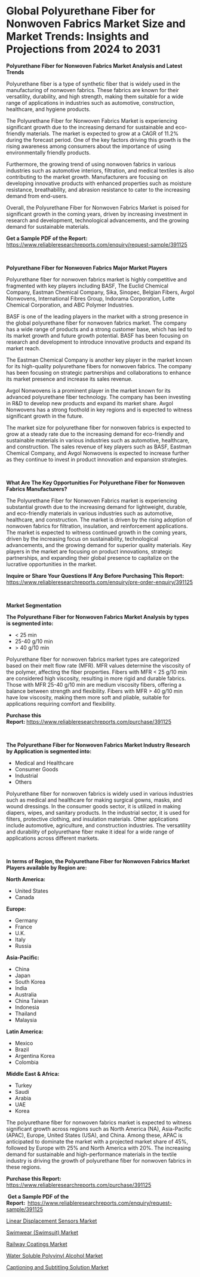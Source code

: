 <p><h1>Global Polyurethane Fiber for Nonwoven Fabrics Market Size and Market Trends: Insights and Projections from 2024 to 2031</h1></p><p><strong>Polyurethane Fiber for Nonwoven Fabrics Market Analysis and Latest Trends</strong></p>
<p><p>Polyurethane fiber is a type of synthetic fiber that is widely used in the manufacturing of nonwoven fabrics. These fabrics are known for their versatility, durability, and high strength, making them suitable for a wide range of applications in industries such as automotive, construction, healthcare, and hygiene products.</p><p>The Polyurethane Fiber for Nonwoven Fabrics Market is experiencing significant growth due to the increasing demand for sustainable and eco-friendly materials. The market is expected to grow at a CAGR of 11.2% during the forecast period. One of the key factors driving this growth is the rising awareness among consumers about the importance of using environmentally friendly products.</p><p>Furthermore, the growing trend of using nonwoven fabrics in various industries such as automotive interiors, filtration, and medical textiles is also contributing to the market growth. Manufacturers are focusing on developing innovative products with enhanced properties such as moisture resistance, breathability, and abrasion resistance to cater to the increasing demand from end-users.</p><p>Overall, the Polyurethane Fiber for Nonwoven Fabrics Market is poised for significant growth in the coming years, driven by increasing investment in research and development, technological advancements, and the growing demand for sustainable materials.</p></p>
<p><strong>Get a Sample PDF of the Report:&nbsp;</strong> <a href="https://www.reliableresearchreports.com/enquiry/request-sample/391125">https://www.reliableresearchreports.com/enquiry/request-sample/391125</a></p>
<p>&nbsp;</p>
<p><strong>Polyurethane Fiber for Nonwoven Fabrics Major Market Players</strong></p>
<p><p>Polyurethane fiber for nonwoven fabrics market is highly competitive and fragmented with key players including BASF, The Euclid Chemical Company, Eastman Chemical Company, Sika, Sinopec, Belgian Fibers, Avgol Nonwovens, International Fibres Group, Indorama Corporation, Lotte Chemical Corporation, and ABC Polymer Industries.</p><p>BASF is one of the leading players in the market with a strong presence in the global polyurethane fiber for nonwoven fabrics market. The company has a wide range of products and a strong customer base, which has led to its market growth and future growth potential. BASF has been focusing on research and development to introduce innovative products and expand its market reach.</p><p>The Eastman Chemical Company is another key player in the market known for its high-quality polyurethane fibers for nonwoven fabrics. The company has been focusing on strategic partnerships and collaborations to enhance its market presence and increase its sales revenue.</p><p>Avgol Nonwovens is a prominent player in the market known for its advanced polyurethane fiber technology. The company has been investing in R&D to develop new products and expand its market share. Avgol Nonwovens has a strong foothold in key regions and is expected to witness significant growth in the future.</p><p>The market size for polyurethane fiber for nonwoven fabrics is expected to grow at a steady rate due to the increasing demand for eco-friendly and sustainable materials in various industries such as automotive, healthcare, and construction. The sales revenue of key players such as BASF, Eastman Chemical Company, and Avgol Nonwovens is expected to increase further as they continue to invest in product innovation and expansion strategies.</p></p>
<p>&nbsp;</p>
<p><strong>What Are The Key Opportunities For Polyurethane Fiber for Nonwoven Fabrics Manufacturers?</strong></p>
<p><p>The Polyurethane Fiber for Nonwoven Fabrics market is experiencing substantial growth due to the increasing demand for lightweight, durable, and eco-friendly materials in various industries such as automotive, healthcare, and construction. The market is driven by the rising adoption of nonwoven fabrics for filtration, insulation, and reinforcement applications. The market is expected to witness continued growth in the coming years, driven by the increasing focus on sustainability, technological advancements, and the growing demand for superior quality materials. Key players in the market are focusing on product innovations, strategic partnerships, and expanding their global presence to capitalize on the lucrative opportunities in the market.</p></p>
<p><strong>Inquire or Share Your Questions If Any Before Purchasing This Report:</strong> <a href="https://www.reliableresearchreports.com/enquiry/pre-order-enquiry/391125">https://www.reliableresearchreports.com/enquiry/pre-order-enquiry/391125</a></p>
<p>&nbsp;</p>
<p><strong>Market Segmentation</strong></p>
<p><strong>The Polyurethane Fiber for Nonwoven Fabrics Market Analysis by types is segmented into:</strong></p>
<p><ul><li>< 25 min</li><li>25-40 g/10 min</li><li>> 40 g/10 min</li></ul></p>
<p><p>Polyurethane fiber for nonwoven fabrics market types are categorized based on their melt flow rate (MFR). MFR values determine the viscosity of the polymer, affecting the fiber properties. Fibers with MFR < 25 g/10 min are considered high viscosity, resulting in more rigid and durable fabrics. Those with MFR 25-40 g/10 min are medium viscosity fibers, offering a balance between strength and flexibility. Fibers with MFR > 40 g/10 min have low viscosity, making them more soft and pliable, suitable for applications requiring comfort and flexibility.</p></p>
<p><strong>Purchase this Report:&nbsp;</strong><a href="https://www.reliableresearchreports.com/purchase/391125">https://www.reliableresearchreports.com/purchase/391125</a></p>
<p>&nbsp;</p>
<p><strong>The Polyurethane Fiber for Nonwoven Fabrics Market Industry Research by Application is segmented into:</strong></p>
<p><ul><li>Medical and Healthcare</li><li>Consumer Goods</li><li>Industrial</li><li>Others</li></ul></p>
<p><p>Polyurethane fiber for nonwoven fabrics is widely used in various industries such as medical and healthcare for making surgical gowns, masks, and wound dressings. In the consumer goods sector, it is utilized in making diapers, wipes, and sanitary products. In the industrial sector, it is used for filters, protective clothing, and insulation materials. Other applications include automotive, agriculture, and construction industries. The versatility and durability of polyurethane fiber make it ideal for a wide range of applications across different markets.</p></p>
<p>&nbsp;</p>
<p><strong>In terms of Region, the Polyurethane Fiber for Nonwoven Fabrics Market Players available by Region are:</strong></p>
<p>
    <p> <strong> North America: </strong>
        <ul>
            <li>United States</li>
            <li>Canada</li>
        </ul>
        </p> 
    <p> <strong> Europe: </strong>
        <ul>
            <li>Germany</li>
            <li>France</li>
            <li>U.K.</li>
            <li>Italy</li>
            <li>Russia</li>
        </ul>
        </p> 
    <p> <strong> Asia-Pacific: </strong>
        <ul>
            <li>China</li>
            <li>Japan</li>
            <li>South Korea</li>
            <li>India</li>
            <li>Australia</li>
            <li>China Taiwan</li>
            <li>Indonesia</li>
            <li>Thailand</li>
            <li>Malaysia</li>
        </ul>
        </p> 
    <p> <strong> Latin America: </strong>
        <ul>
            <li>Mexico</li>
            <li>Brazil</li>
            <li>Argentina Korea</li>
            <li>Colombia</li>
        </ul>
        </p> 
    <p> <strong> Middle East & Africa: </strong>
        <ul>
            <li>Turkey</li>
            <li>Saudi</li>
            <li>Arabia</li>
            <li>UAE</li>
            <li>Korea</li>
        </ul>
    </p>
    </p>
<p><p>The polyurethane fiber for nonwoven fabrics market is expected to witness significant growth across regions such as North America (NA), Asia-Pacific (APAC), Europe, United States (USA), and China. Among these, APAC is anticipated to dominate the market with a projected market share of 45%, followed by Europe with 25% and North America with 20%. The increasing demand for sustainable and high-performance materials in the textile industry is driving the growth of polyurethane fiber for nonwoven fabrics in these regions.</p></p>
<p><strong>Purchase this Report: </strong><a href="https://www.reliableresearchreports.com/purchase/391125">https://www.reliableresearchreports.com/purchase/391125</a></p>
<p>&nbsp;<strong>Get a Sample PDF of the Report:&nbsp;&nbsp;</strong><a href="https://www.reliableresearchreports.com/enquiry/request-sample/391125">https://www.reliableresearchreports.com/enquiry/request-sample/391125</a></p>
<p><strong></strong></p>
<p><p><a href="https://view.publitas.com/reportprime-1/linear-displacement-sensors-market-size-and-growth-market-segmentation-regional-and-country-breakdowns-and-market-trends-for-period-from-2024-2031/">Linear Displacement Sensors Market</a></p><p><a href="https://circular-yam-9b9.notion.site/Swimwear-Swimsuit-Market-Research-Report-Provides-thorough-Industry-Overview-which-offers-an-In-D-3fcd2e01afbc4f2caa6d4e5f4aadbd20">Swimwear (Swimsuit) Market</a></p><p><a href="https://copper-carbon-84f.notion.site/Decoding-the-Railway-Coatings-Market-A-Deep-Dive-into-the-Latest-Market-Trends-Market-Segmentation-db47c98669ea46178dbc97df94893b11">Railway Coatings Market</a></p><p><a href="https://view.publitas.com/reportprime-1/water-soluble-polyvinyl-alcohol-market-provides-a-comprehensive-analysis-including-a-macro-overview-of-the-market-as-well-as-micro-details-such-as-market-size-and-competitive-landscape/">Water Soluble Polyvinyl Alcohol Market</a></p><p><a href="https://cedar-agate-3da.notion.site/Captioning-and-Subtitling-Solution-Market-Provides-a-Comprehensive-Analysis-Including-a-Macro-Overvi-ecc8f0f13a724bc8bd1a2dc9ed1395df">Captioning and Subtitling Solution Market</a></p></p>